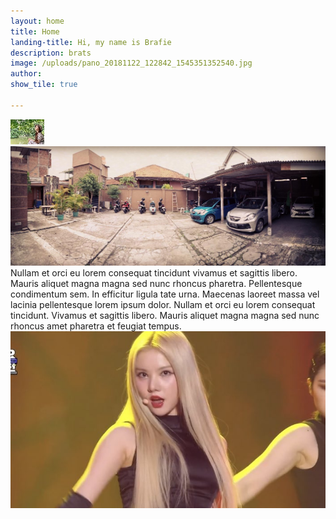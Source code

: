 ```yaml
---
layout: home
title: Home
landing-title: Hi, my name is Brafie
description: brats
image: /uploads/pano_20181122_122842_1545351352540.jpg
author: 
show_tile: true

---
```

![](/uploads/blank.png)![](/uploads/pano_20181122_122842_1545351352540.jpg)Nullam et orci eu lorem consequat tincidunt vivamus et sagittis libero. Mauris aliquet magna magna sed nunc rhoncus pharetra. Pellentesque condimentum sem. In efficitur ligula tate urna. Maecenas laoreet massa vel lacinia pellentesque lorem ipsum dolor. Nullam et orci eu lorem consequat tincidunt. Vivamus et sagittis libero. Mauris aliquet magna magna sed nunc rhoncus amet pharetra et feugiat tempus.![](/uploads/22-46-53-eqfwmxdvgaioou.jpg)
